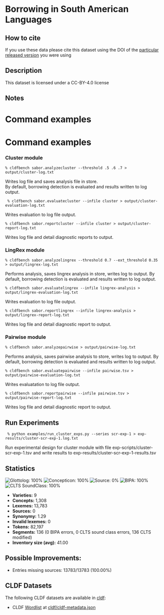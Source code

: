 # Borrowing in South American Languages

## How to cite

If you use these data please cite
this dataset using the DOI of the [particular released version](../../releases/) you were using

## Description


This dataset is licensed under a CC-BY-4.0 license

## Notes

# Command examples

# Command examples

### Cluster module
```commandline
% cldfbench sabor.analyzecluster --threshold .5 .6 .7 > output/cluster-log.txt
```

Writes log file and saves analysis file in store.  
By default, borrowing detection is evaluated and results written to log output.

```commandline
 % cldfbench sabor.evaluatecluster --infile cluster > output/cluster-evaluation-log.txt
```
Writes evaluation to log file output.

```commandline
% cldfbench sabor.reportcluster --infile cluster > output/cluster-report-log.txt
```
Writes log file and detail diagnostic reports to output.

### LingRex module
```commandline
% cldfbench sabor.analyzelingrex --threshold 0.7 --ext_threshold 0.35 > output/lingrex-log.txt
```
Performs analysis, saves lingrex analysis in store, writes log to output.
By default, borrowing detection is evaluated and results written to log output.

```commandline
% cldfbench sabor.evaluatelingrex --infile lingrex-analysis > output/lingrex-evaluation-log.txt
```
Writes evaluation to log file output.

```commandline
% cldfbench sabor.reportlingrex --infile lingrex-analysis > output/lingrex-report-log.txt
```
Writes log file and detail diagnostic report to output.

### Pairwise module
```commandline
% cldfbench sabor.analyzepairwise > output/pairwise-log.txt 
```
Performs analysis, saves pairwise analysis to store, writes log to output.
By default, borrowing detection is evaluated and results written to log output.

```commandline
% cldfbench sabor.evaluatepairwise --infile pairwise.tsv > output/pairwise-evaluation-log.txt
```
Writes evaluatation to log file output.

```commandline
% cldfbench sabor.reportpairwise --infile pairwise.tsv > output/pairwise-report-log.txt
```
Writes log file and detail diagnostic report to output.

## Run Experiments

```commandline
 % python examples/run_cluster_exps.py --series scr-exp-1 > exp-results/cluster-scr-exp-1.log.txt
```
Run experimental design for cluster module with file  exp-scripts/cluster-scr-exp-1.tsv and
write results to exp-results/cluster-scr-exp-1-results.tsv




## Statistics


![Glottolog: 100%](https://img.shields.io/badge/Glottolog-100%25-brightgreen.svg "Glottolog: 100%")
![Concepticon: 100%](https://img.shields.io/badge/Concepticon-100%25-brightgreen.svg "Concepticon: 100%")
![Source: 0%](https://img.shields.io/badge/Source-0%25-red.svg "Source: 0%")
![BIPA: 100%](https://img.shields.io/badge/BIPA-100%25-brightgreen.svg "BIPA: 100%")
![CLTS SoundClass: 100%](https://img.shields.io/badge/CLTS%20SoundClass-100%25-brightgreen.svg "CLTS SoundClass: 100%")

- **Varieties:** 9
- **Concepts:** 1,308
- **Lexemes:** 13,783
- **Sources:** 0
- **Synonymy:** 1.29
- **Invalid lexemes:** 0
- **Tokens:** 82,197
- **Segments:** 136 (0 BIPA errors, 0 CLTS sound class errors, 136 CLTS modified)
- **Inventory size (avg):** 41.00

## Possible Improvements:



- Entries missing sources: 13783/13783 (100.00%)

## CLDF Datasets

The following CLDF datasets are available in [cldf](cldf):

- CLDF [Wordlist](https://github.com/cldf/cldf/tree/master/modules/Wordlist) at [cldf/cldf-metadata.json](cldf/cldf-metadata.json)